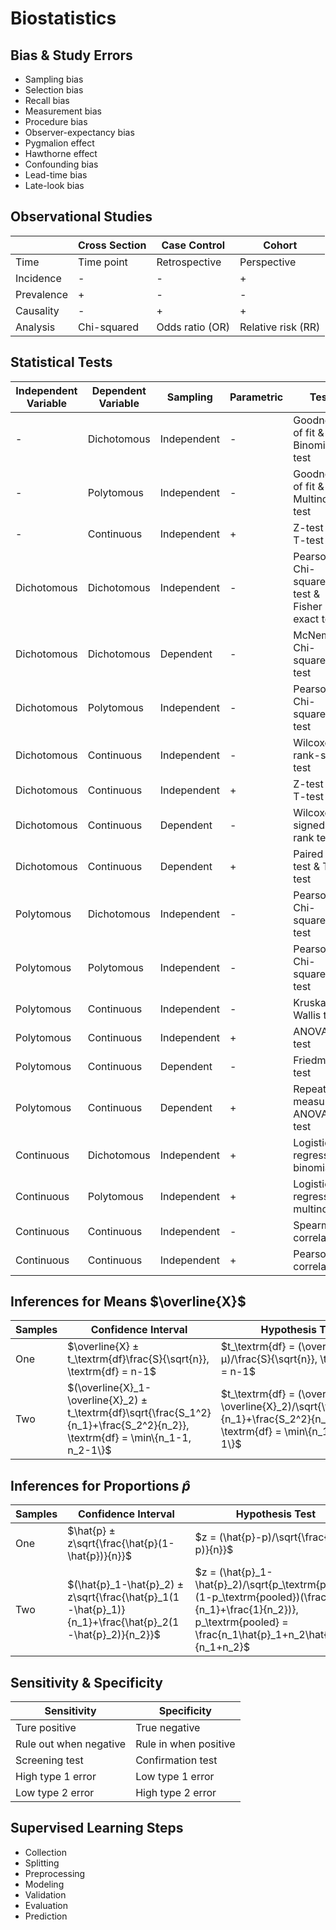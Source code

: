 # Biostatistics

## Bias & Study Errors

- Sampling bias
- Selection bias
- Recall bias
- Measurement bias
- Procedure bias
- Observer-expectancy bias
- Pygmalion effect
- Hawthorne effect
- Confounding bias
- Lead-time bias
- Late-look bias

## Observational Studies

||Cross Section|Case Control|Cohort|
|-|-|-|-|
|Time|Time point|Retrospective|Perspective|
|Incidence|-|-|+|
|Prevalence|+|-|-|
|Causality|-|+|+|
|Analysis|Chi-squared|Odds ratio (OR)|Relative risk (RR)|

## Statistical Tests

|Independent Variable|Dependent Variable|Sampling|Parametric|Test|
|-|-|-|-|-|
|-|Dichotomous|Independent|-|Goodness of fit & Binomial test|
|-|Polytomous|Independent|-|Goodness of fit & Multinomial test|
|-|Continuous|Independent|+|Z-test & T-test|
|Dichotomous|Dichotomous|Independent|-|Pearson Chi-squared test & Fisher exact test|
|Dichotomous|Dichotomous|Dependent|-|McNemar Chi-squared test|
|Dichotomous|Polytomous|Independent|-|Pearson Chi-squared test|
|Dichotomous|Continuous|Independent|-|Wilcoxon rank-sum test|
|Dichotomous|Continuous|Independent|+|Z-test & T-test|
|Dichotomous|Continuous|Dependent|-|Wilcoxon signed-rank test|
|Dichotomous|Continuous|Dependent|+|Paired Z-test & T-test|
|Polytomous|Dichotomous|Independent|-|Pearson Chi-squared test|
|Polytomous|Polytomous|Independent|-|Pearson Chi-squared test|
|Polytomous|Continuous|Independent|-|Kruskal-Wallis test|
|Polytomous|Continuous|Independent|+|ANOVA F-test|
|Polytomous|Continuous|Dependent|-|Friedman test|
|Polytomous|Continuous|Dependent|+|Repeated measures ANOVA F-test|
|Continuous|Dichotomous|Independent|+|Logistic regression: binomial|
|Continuous|Polytomous|Independent|+|Logistic regression: multinomial|
|Continuous|Continuous|Independent|-|Spearman correlation|
|Continuous|Continuous|Independent|+|Pearson correlation|

## Inferences for Means $\overline{X}$

|Samples|Confidence Interval|Hypothesis Test|
|-|-|-|
|One|$\overline{X} ± t_\textrm{df}\frac{S}{\sqrt{n}}, \textrm{df} = n-1$|$t_\textrm{df} = (\overline{X}-μ)/\frac{S}{\sqrt{n}}, \textrm{df} = n-1$|
|Two|$(\overline{X}_1-\overline{X}_2) ± t_\textrm{df}\sqrt{\frac{S_1^2}{n_1}+\frac{S_2^2}{n_2}}, \textrm{df} = \min\{n_1-1, n_2-1\}$|$t_\textrm{df} = (\overline{X}_1-\overline{X}_2)/\sqrt{\frac{S_1^2}{n_1}+\frac{S_2^2}{n_2}}, \textrm{df} = \min\{n_1-1, n_2-1\}$|

## Inferences for Proportions $\hat{p}$

|Samples|Confidence Interval|Hypothesis Test|
|-|-|-|
|One|$\hat{p} ± z\sqrt{\frac{\hat{p}(1-\hat{p})}{n}}$|$z = (\hat{p}-p)/\sqrt{\frac{p(1-p)}{n}}$|
|Two|$(\hat{p}_1-\hat{p}_2) ± z\sqrt{\frac{\hat{p}_1(1-\hat{p}_1)}{n_1}+\frac{\hat{p}_2(1-\hat{p}_2)}{n_2}}$|$z = (\hat{p}_1-\hat{p}_2)/\sqrt{p_\textrm{pooled}(1-p_\textrm{pooled})(\frac{1}{n_1}+\frac{1}{n_2})}, p_\textrm{pooled} = \frac{n_1\hat{p}_1+n_2\hat{p}_2}{n_1+n_2}$|

## Sensitivity & Specificity

|Sensitivity|Specificity|
|-|-|
|Ture positive|True negative|
|Rule out when negative|Rule in when positive|
|Screening test|Confirmation test|
|High type 1 error|Low type 1 error|
|Low type 2 error|High type 2 error|

## Supervised Learning Steps

- Collection
- Splitting
- Preprocessing
- Modeling
- Validation
- Evaluation
- Prediction
